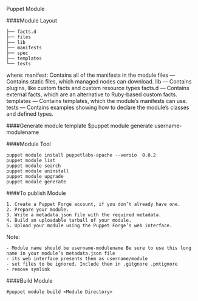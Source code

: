 Puppet Module

####Module Layout

```
├── facts.d
├── files
├── lib
├── manifests
├── spec
├── templates
└── tests
```

where:
manifest: Contains all of the manifests in the module
files — Contains static files, which managed nodes can download.
lib — Contains plugins, like custom facts and custom resource types
facts.d — Contains external facts, which are an alternative to Ruby-based custom facts. 
templates — Contains templates, which the module’s manifests can use.
tests — Contains examples showing how to declare the module’s classes and defined types.

####Generate module template
$puppet module generate username-modulename

####Module Tool
```
puppet module install puppetlabs-apache --versio  0.0.2
puppet module list
puppet module search
puppet module uninstall
puppet module upgrade
puppet module generate
```
####To publish Module
```
1. Create a Puppet Forge account, if you don’t already have one.
2. Prepare your module.
3. Write a metadata.json file with the required metadata.
4. Build an uploadable tarball of your module.
5. Upload your module using the Puppet Forge’s web interface.
```

Note:
```
- Module name should be username-modulename Be sure to use this long name in your module’s metadata.json file
- its web interface presents them as username/module
- set files to be ignored. Include them in .gitgnore .pmtignore
- remove symlink
```

####Build Module
```
#puppet module build <Module Directory>
```
